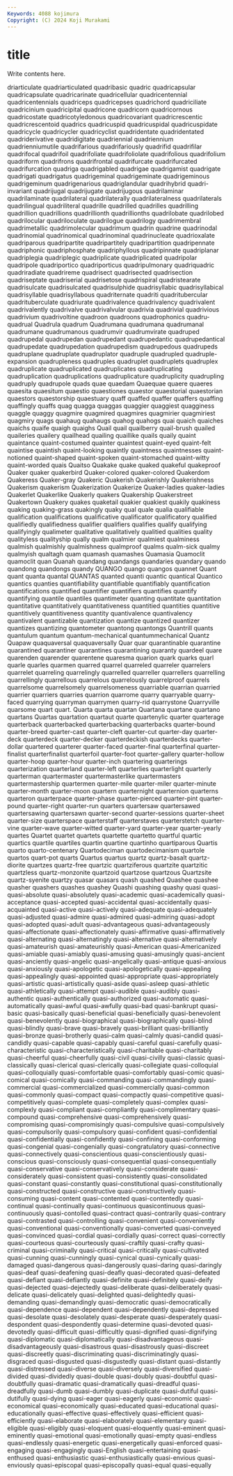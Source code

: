 ```yaml
---
Keywords: 4088 kojimura
Copyright: (C) 2024 Koji Murakami
---
```


# title

Write contents here.



driarticulate quadriarticulated quadribasic quadric quadricapsular quadricapsulate quadricarinate
quadricellular quadricentennial quadricentennials quadriceps quadricepses quadrichord quadriciliate quadricinium quadricipital quadricone
quadricorn quadricornous quadricostate quadricotyledonous quadricovariant quadricrescentic quadricrescentoid quadrics quadricuspid quadricuspidal
quadricuspidate quadricycle quadricycler quadricyclist quadridentate quadridentated quadriderivative quadridigitate quadriennial quadriennium
quadrienniumutile quadrifarious quadrifariously quadrifid quadrifilar quadrifocal quadrifoil quadrifoliate quadrifoliolate quadrifolious
quadrifolium quadriform quadrifrons quadrifrontal quadrifurcate quadrifurcated quadrifurcation quadriga quadrigabled quadrigae
quadrigamist quadrigate quadrigati quadrigatus quadrigeminal quadrigeminate quadrigeminous quadrigeminum quadrigenarious quadriglandular
quadrihybrid quadri-invariant quadrijugal quadrijugate quadrijugous quadrilaminar quadrilaminate quadrilateral quadrilaterally quadrilateralness
quadrilaterals quadrilingual quadriliteral quadrille quadrilled quadrilles quadrilling quadrillion quadrillions quadrillionth
quadrillionths quadrilobate quadrilobed quadrilocular quadriloculate quadrilogue quadrilogy quadrimembral quadrimetallic quadrimolecular
quadrimum quadrin quadrine quadrinodal quadrinomial quadrinomical quadrinominal quadrinucleate quadrioxalate quadriparous
quadripartite quadripartitely quadripartition quadripennate quadriphonic quadriphosphate quadriphyllous quadripinnate quadriplanar quadriplegia
quadriplegic quadriplicate quadriplicated quadripolar quadripole quadriportico quadriporticus quadripulmonary quadriquadric quadriradiate
quadrireme quadrisect quadrisected quadrisection quadriseptate quadriserial quadrisetose quadrispiral quadristearate quadrisulcate
quadrisulcated quadrisulphide quadrisyllabic quadrisyllabical quadrisyllable quadrisyllabous quadriternate quadriti quadritubercular quadrituberculate
quadriurate quadrivalence quadrivalency quadrivalent quadrivalently quadrivalve quadrivalvular quadrivia quadrivial quadrivious
quadrivium quadrivoltine quadroon quadroons quadrophonics quadru- quadrual Quadrula quadrum Quadrumana
quadrumana quadrumanal quadrumane quadrumanous quadrumvir quadrumvirate quadruped quadrupedal quadrupedan quadrupedant
quadrupedantic quadrupedantical quadrupedate quadrupedation quadrupedism quadrupedous quadrupeds quadruplane quadruplate quadruplator
quadruple quadrupled quadruple-expansion quadrupleness quadruples quadruplet quadruplets quadruplex quadruplicate quadruplicated
quadruplicates quadruplicating quadruplication quadruplications quadruplicature quadruplicity quadrupling quadruply quadrupole quads
quae quaedam Quaequae quaere quaeres quaesita quaesitum quaestio quaestiones quaestor
quaestorial quaestorian quaestors quaestorship quaestuary quaff quaffed quaffer quaffers quaffing
quaffingly quaffs quag quagga quaggas quaggier quaggiest quagginess quaggle quaggy
quagmire quagmired quagmires quagmirier quagmiriest quagmiry quags quahaug quahaugs quahog
quahogs quai quaich quaiches quaichs quaife quaigh quaighs Quail quail
quailberry quail-brush quailed quaileries quailery quailhead quailing quaillike quails quaily
quaint quaintance quaint-costumed quainter quaintest quaint-eyed quaint-felt quaintise quaintish quaint-looking
quaintly quaintness quaintnesses quaint-notioned quaint-shaped quaint-spoken quaint-stomached quaint-witty quaint-worded quais
Quaitso Quakake quake quaked quakeful quakeproof Quaker quaker quakerbird Quaker-colored
quaker-colored Quakerdom Quakeress Quaker-gray Quakeric Quakerish Quakerishly Quakerishness Quakerism quakerism
Quakerization Quakerize Quaker-ladies quaker-ladies Quakerlet Quakerlike Quakerly quakers Quakership Quakerstreet
Quakertown Quakery quakes quaketail quakier quakiest quakily quakiness quaking quaking-grass
quakingly quaky qual quale qualia qualifiable qualification qualifications qualificative qualificator
qualificatory qualified qualifiedly qualifiedness qualifier qualifiers qualifies qualify qualifying qualifyingly
qualimeter qualitative qualitatively qualitied qualities quality qualityless qualityship qually qualm
qualmier qualmiest qualminess qualmish qualmishly qualmishness qualmproof qualms qualm-sick qualmy
qualmyish qualtagh quam quamash quamashes Quamasia Quamoclit quamoclit quan Quanah
quandang quandangs quandaries quandary quando quandong quandongs quandy QUANGO quango
quangos quannet Quant quant quanta quantal QUANTAS quanted quanti quantic
quantical Quantico quantics quanties quantifiability quantifiable quantifiably quantification quantifications quantified
quantifier quantifiers quantifies quantify quantifying quantile quantiles quantimeter quanting quantitate
quantitation quantitative quantitatively quantitativeness quantitied quantities quantitive quantitively quantitiveness quantity
quantivalence quantivalency quantivalent quantizable quantization quantize quantized quantizer quantizes quantizing
quantometer quantong quantongs Quantrill quants quantulum quantum quantum-mechanical quantummechanical Quantz
Quapaw quaquaversal quaquaversally Quar quar quarantinable quarantine quarantined quarantiner quarantines
quarantining quaranty quardeel quare quarenden quarender quarentene quaresma quarion quark
quarks quarl quarle quarles quarmen quarred quarrel quarreled quarreler quarrelers
quarrelet quarreling quarrelingly quarrelled quarreller quarrellers quarrelling quarrellingly quarrellous quarrelous
quarrelously quarrelproof quarrels quarrelsome quarrelsomely quarrelsomeness quarriable quarrian quarried quarrier
quarriers quarries quarrion quarrome quarry quarryable quarry-faced quarrying quarryman quarrymen
quarry-rid quarrystone Quarryville quarsome quart quart. Quarta quarta quartan Quartana
quartane quartano quartans Quartas quartation quartaut quarte quartenylic quarter quarterage
quarterback quarterbacked quarterbacking quarterbacks quarter-bound quarter-breed quarter-cast quarter-cleft quarter-cut quarter-day
quarter-deck quarterdeck quarter-decker quarterdeckish quarterdecks quarter-dollar quartered quarterer quarter-faced quarter-final
quarterfinal quarter-finalist quarterfinalist quarterfoil quarter-foot quarter-gallery quarter-hollow quarter-hoop quarter-hour quarter-inch
quartering quarterings quarterization quarterland quarter-left quarterlies quarterlight quarterly quarterman quartermaster
quartermasterlike quartermasters quartermastership quartermen quarter-mile quarter-miler quarter-minute quarter-month quarter-moon quartern
quarternight quarternion quarterns quarteron quarterpace quarter-phase quarter-pierced quarter-pint quarter-pound quarter-right
quarter-run quarters quartersaw quartersawed quartersawing quartersawn quarter-second quarter-sessions quarter-sheet quarter-size
quarterspace quarterstaff quarterstaves quarterstetch quarter-vine quarter-wave quarter-witted quarter-yard quarter-year quarter-yearly
quartes Quartet quartet quartets quartette quartetto quartful quartic quartics quartile
quartiles quartin quartine quartinho quartiparous Quartis quarto quarto-centenary Quartodeciman quartodecimanism
quartole quartos quart-pot quarts Quartus quartus quartz quartz-basalt quartz-diorite quartzes
quartz-free quartzic quartziferous quartzite quartzitic quartzless quartz-monzonite quartzoid quartzose quartzous
Quartzsite quartz-syenite quartzy quasar quasars quash quashed Quashee quashee quasher
quashers quashes quashey Quashi quashing quashy quasi quasi- quasi-absolute quasi-absolutely
quasi-academic quasi-academically quasi-acceptance quasi-accepted quasi-accidental quasi-accidentally quasi-acquainted quasi-active quasi-actively quasi-adequate
quasi-adequately quasi-adjusted quasi-admire quasi-admired quasi-admiring quasi-adopt quasi-adopted quasi-adult quasi-advantageous quasi-advantageously
quasi-affectionate quasi-affectionately quasi-affirmative quasi-affirmatively quasi-alternating quasi-alternatingly quasi-alternative quasi-alternatively quasi-amateurish quasi-amateurishly
quasi-American quasi-Americanized quasi-amiable quasi-amiably quasi-amusing quasi-amusingly quasi-ancient quasi-anciently quasi-angelic quasi-angelically
quasi-antique quasi-anxious quasi-anxiously quasi-apologetic quasi-apologetically quasi-appealing quasi-appealingly quasi-appointed quasi-appropriate quasi-appropriately
quasi-artistic quasi-artistically quasi-aside quasi-asleep quasi-athletic quasi-athletically quasi-attempt quasi-audible quasi-audibly quasi-authentic
quasi-authentically quasi-authorized quasi-automatic quasi-automatically quasi-awful quasi-awfully quasi-bad quasi-bankrupt quasi-basic quasi-basically
quasi-beneficial quasi-beneficially quasi-benevolent quasi-benevolently quasi-biographical quasi-biographically quasi-blind quasi-blindly quasi-brave quasi-bravely
quasi-brilliant quasi-brilliantly quasi-bronze quasi-brotherly quasi-calm quasi-calmly quasi-candid quasi-candidly quasi-capable quasi-capably
quasi-careful quasi-carefully quasi-characteristic quasi-characteristically quasi-charitable quasi-charitably quasi-cheerful quasi-cheerfully quasi-civil quasi-civilly
quasi-classic quasi-classically quasi-clerical quasi-clerically quasi-collegiate quasi-colloquial quasi-colloquially quasi-comfortable quasi-comfortably quasi-comic
quasi-comical quasi-comically quasi-commanding quasi-commandingly quasi-commercial quasi-commercialized quasi-commercially quasi-common quasi-commonly quasi-compact
quasi-compactly quasi-competitive quasi-competitively quasi-complete quasi-completely quasi-complex quasi-complexly quasi-compliant quasi-compliantly quasi-complimentary
quasi-compound quasi-comprehensive quasi-comprehensively quasi-compromising quasi-compromisingly quasi-compulsive quasi-compulsively quasi-compulsorily quasi-compulsory quasi-confident
quasi-confidential quasi-confidentially quasi-confidently quasi-confining quasi-conforming quasi-congenial quasi-congenially quasi-congratulatory quasi-connective quasi-connectively
quasi-conscientious quasi-conscientiously quasi-conscious quasi-consciously quasi-consequential quasi-consequentially quasi-conservative quasi-conservatively quasi-considerate quasi-considerately
quasi-consistent quasi-consistently quasi-consolidated quasi-constant quasi-constantly quasi-constitutional quasi-constitutionally quasi-constructed quasi-constructive quasi-constructively
quasi-consuming quasi-content quasi-contented quasi-contentedly quasi-continual quasi-continually quasi-continuous quasicontinuous quasi-continuously quasi-contolled
quasi-contract quasi-contrarily quasi-contrary quasi-contrasted quasi-controlling quasi-convenient quasi-conveniently quasi-conventional quasi-conventionally quasi-converted
quasi-conveyed quasi-convinced quasi-cordial quasi-cordially quasi-correct quasi-correctly quasi-courteous quasi-courteously quasi-craftily quasi-crafty
quasi-criminal quasi-criminally quasi-critical quasi-critically quasi-cultivated quasi-cunning quasi-cunningly quasi-cynical quasi-cynically quasi-damaged
quasi-dangerous quasi-dangerously quasi-daring quasi-daringly quasi-deaf quasi-deafening quasi-deafly quasi-decorated quasi-defeated quasi-defiant
quasi-defiantly quasi-definite quasi-definitely quasi-deify quasi-dejected quasi-dejectedly quasi-deliberate quasi-deliberately quasi-delicate quasi-delicately
quasi-delighted quasi-delightedly quasi-demanding quasi-demandingly quasi-democratic quasi-democratically quasi-dependence quasi-dependent quasi-dependently quasi-depressed
quasi-desolate quasi-desolately quasi-desperate quasi-desperately quasi-despondent quasi-despondently quasi-determine quasi-devoted quasi-devotedly quasi-difficult
quasi-difficultly quasi-dignified quasi-dignifying quasi-diplomatic quasi-diplomatically quasi-disadvantageous quasi-disadvantageously quasi-disastrous quasi-disastrously quasi-discreet
quasi-discreetly quasi-discriminating quasi-discriminatingly quasi-disgraced quasi-disgusted quasi-disgustedly quasi-distant quasi-distantly quasi-distressed quasi-diverse
quasi-diversely quasi-diversified quasi-divided quasi-dividedly quasi-double quasi-doubly quasi-doubtful quasi-doubtfully quasi-dramatic quasi-dramatically
quasi-dreadful quasi-dreadfully quasi-dumb quasi-dumbly quasi-duplicate quasi-dutiful quasi-dutifully quasi-dying quasi-eager quasi-eagerly
quasi-economic quasi-economical quasi-economically quasi-educated quasi-educational quasi-educationally quasi-effective quasi-effectively quasi-efficient quasi-efficiently
quasi-elaborate quasi-elaborately quasi-elementary quasi-eligible quasi-eligibly quasi-eloquent quasi-eloquently quasi-eminent quasi-eminently quasi-emotional
quasi-emotionally quasi-empty quasi-endless quasi-endlessly quasi-energetic quasi-energetically quasi-enforced quasi-engaging quasi-engagingly quasi-English
quasi-entertaining quasi-enthused quasi-enthusiastic quasi-enthusiastically quasi-envious quasi-enviously quasi-episcopal quasi-episcopally quasi-equal quasi-equally

